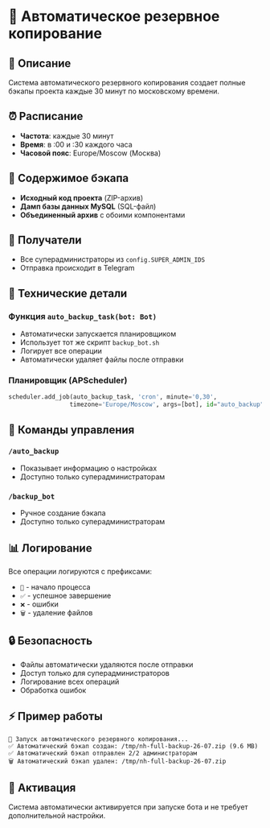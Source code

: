 # 🔄 Автоматическое резервное копирование

## 🎯 Описание
Система автоматического резервного копирования создает полные бэкапы проекта каждые 30 минут по московскому времени.

## ⏰ Расписание
- **Частота**: каждые 30 минут
- **Время**: в :00 и :30 каждого часа
- **Часовой пояс**: Europe/Moscow (Москва)

## 📁 Содержимое бэкапа
- **Исходный код проекта** (ZIP-архив)
- **Дамп базы данных MySQL** (SQL-файл)
- **Объединенный архив** с обоими компонентами

## 👥 Получатели
- Все суперадминистраторы из `config.SUPER_ADMIN_IDS`
- Отправка происходит в Telegram

## 🔧 Технические детали

### Функция `auto_backup_task(bot: Bot)`
- Автоматически запускается планировщиком
- Использует тот же скрипт `backup_bot.sh`
- Логирует все операции
- Автоматически удаляет файлы после отправки

### Планировщик (APScheduler)
```python
scheduler.add_job(auto_backup_task, 'cron', minute='0,30', 
                 timezone='Europe/Moscow', args=[bot], id="auto_backup")
```

## 📝 Команды управления

### `/auto_backup`
- Показывает информацию о настройках
- Доступно только суперадминистраторам

### `/backup_bot`
- Ручное создание бэкапа
- Доступно только суперадминистраторам

## 📊 Логирование
Все операции логируются с префиксами:
- `🔄` - начало процесса
- `✅` - успешное завершение
- `❌` - ошибки
- `🗑️` - удаление файлов

## 🔒 Безопасность
- Файлы автоматически удаляются после отправки
- Доступ только для суперадминистраторов
- Логирование всех операций
- Обработка ошибок

## ⚡ Пример работы
```
🔄 Запуск автоматического резервного копирования...
✅ Автоматический бэкап создан: /tmp/nh-full-backup-26-07.zip (9.6 MB)
✅ Автоматический бэкап отправлен 2/2 администраторам
🗑️ Автоматический бэкап удален: /tmp/nh-full-backup-26-07.zip
```

## 🚀 Активация
Система автоматически активируется при запуске бота и не требует дополнительной настройки. 